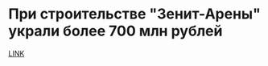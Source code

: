# При строительстве "Зенит-Арены" украли более 700 млн рублей



[LINK](https://varlamov.ru/2077863.html)